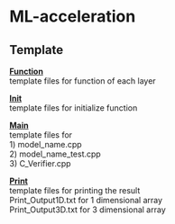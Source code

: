 # ML-acceleration  
  
**Template**  
------
  
**[Function](./Function)**  
    template files for function of each layer  
  
**[Init](./Init)**  
    template files for initialize function   
  
**[Main](./Main)**  
    template files for   
    1) model_name.cpp  
    2) model_name_test.cpp   
    3) C_Verifier.cpp  
  
**[Print](./Print)**  
    template files for printing the result  
    Print_Output1D.txt for 1 dimensional array  
    Print_Output3D.txt for 3 dimensional array  
  

